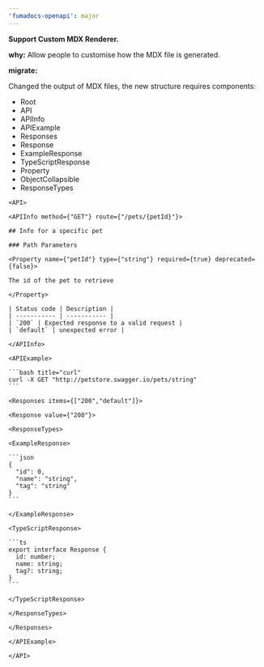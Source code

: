 ```yaml
---
'fumadocs-openapi': major
---
```


**Support Custom MDX Renderer.**

**why:** Allow people to customise how the MDX file is generated.

**migrate:**

Changed the output of MDX files, the new structure requires components:

- Root
- API
- APIInfo
- APIExample
- Responses
- Response
- ExampleResponse
- TypeScriptResponse
- Property
- ObjectCollapsible
- ResponseTypes

````mdx
<API>

<APIInfo method={"GET"} route={"/pets/{petId}"}>

## Info for a specific pet

### Path Parameters

<Property name={"petId"} type={"string"} required={true} deprecated={false}>

The id of the pet to retrieve

</Property>

| Status code | Description |
| ----------- | ----------- |
| `200` | Expected response to a valid request |
| `default` | unexpected error |

</APIInfo>

<APIExample>

```bash title="curl"
curl -X GET "http://petstore.swagger.io/pets/string"
```

<Responses items={["200","default"]}>

<Response value={"200"}>

<ResponseTypes>

<ExampleResponse>

```json
{
  "id": 0,
  "name": "string",
  "tag": "string"
}
```

</ExampleResponse>

<TypeScriptResponse>

```ts
export interface Response {
  id: number;
  name: string;
  tag?: string;
}
```

</TypeScriptResponse>

</ResponseTypes>

</Responses>

</APIExample>

</API>
````
